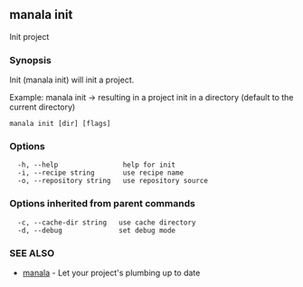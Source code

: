 ## manala init

Init project

### Synopsis

Init (manala init) will init a project.

Example: manala init -> resulting in a project init in a directory (default to the current directory)

```
manala init [dir] [flags]
```

### Options

```
  -h, --help                help for init
  -i, --recipe string       use recipe name
  -o, --repository string   use repository source
```

### Options inherited from parent commands

```
  -c, --cache-dir string   use cache directory
  -d, --debug              set debug mode
```

### SEE ALSO

* [manala](manala.md)	 - Let your project's plumbing up to date

